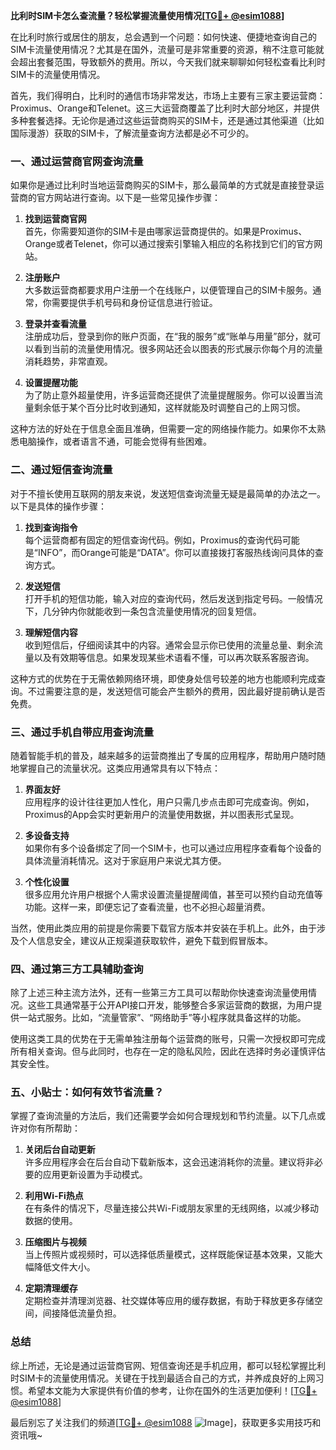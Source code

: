 **比利时SIM卡怎么查流量？轻松掌握流量使用情况[[TG💪+ @esim1088](https://t.me/s/esim1088)]**

在比利时旅行或居住的朋友，总会遇到一个问题：如何快速、便捷地查询自己的SIM卡流量使用情况？尤其是在国外，流量可是非常重要的资源，稍不注意可能就会超出套餐范围，导致额外的费用。所以，今天我们就来聊聊如何轻松查看比利时SIM卡的流量使用情况。

首先，我们得明白，比利时的通信市场非常发达，市场上主要有三家主要运营商：Proximus、Orange和Telenet。这三大运营商覆盖了比利时大部分地区，并提供多种套餐选择。无论你是通过这些运营商购买的SIM卡，还是通过其他渠道（比如国际漫游）获取的SIM卡，了解流量查询方法都是必不可少的。

### **一、通过运营商官网查询流量**

如果你是通过比利时当地运营商购买的SIM卡，那么最简单的方式就是直接登录运营商的官方网站进行查询。以下是一些常见操作步骤：

1. **找到运营商官网**  
   首先，你需要知道你的SIM卡是由哪家运营商提供的。如果是Proximus、Orange或者Telenet，你可以通过搜索引擎输入相应的名称找到它们的官方网站。

2. **注册账户**  
   大多数运营商都要求用户注册一个在线账户，以便管理自己的SIM卡服务。通常，你需要提供手机号码和身份证信息进行验证。

3. **登录并查看流量**  
   注册成功后，登录到你的账户页面，在“我的服务”或“账单与用量”部分，就可以看到当前的流量使用情况。很多网站还会以图表的形式展示你每个月的流量消耗趋势，非常直观。

4. **设置提醒功能**  
   为了防止意外超量使用，许多运营商还提供了流量提醒服务。你可以设置当流量剩余低于某个百分比时收到通知，这样就能及时调整自己的上网习惯。

这种方法的好处在于信息全面且准确，但需要一定的网络操作能力。如果你不太熟悉电脑操作，或者语言不通，可能会觉得有些困难。

### **二、通过短信查询流量**

对于不擅长使用互联网的朋友来说，发送短信查询流量无疑是最简单的办法之一。以下是具体的操作步骤：

1. **找到查询指令**  
   每个运营商都有固定的短信查询代码。例如，Proximus的查询代码可能是“INFO”，而Orange可能是“DATA”。你可以直接拨打客服热线询问具体的查询方式。

2. **发送短信**  
   打开手机的短信功能，输入对应的查询代码，然后发送到指定号码。一般情况下，几分钟内你就能收到一条包含流量使用情况的回复短信。

3. **理解短信内容**  
   收到短信后，仔细阅读其中的内容。通常会显示你已使用的流量总量、剩余流量以及有效期等信息。如果发现某些术语看不懂，可以再次联系客服咨询。

这种方式的优势在于无需依赖网络环境，即使身处信号较差的地方也能顺利完成查询。不过需要注意的是，发送短信可能会产生额外的费用，因此最好提前确认是否免费。

### **三、通过手机自带应用查询流量**

随着智能手机的普及，越来越多的运营商推出了专属的应用程序，帮助用户随时随地掌握自己的流量状况。这类应用通常具有以下特点：

1. **界面友好**  
   应用程序的设计往往更加人性化，用户只需几步点击即可完成查询。例如，Proximus的App会实时更新用户的流量使用数据，并以图表形式呈现。

2. **多设备支持**  
   如果你有多个设备绑定了同一个SIM卡，也可以通过应用程序查看每个设备的具体流量消耗情况。这对于家庭用户来说尤其方便。

3. **个性化设置**  
   很多应用允许用户根据个人需求设置流量提醒阈值，甚至可以预约自动充值等功能。这样一来，即便忘记了查看流量，也不必担心超量消费。

当然，使用此类应用的前提是你需要下载官方版本并安装在手机上。此外，由于涉及个人信息安全，建议从正规渠道获取软件，避免下载到假冒版本。

### **四、通过第三方工具辅助查询**

除了上述三种主流方法外，还有一些第三方工具可以帮助你快速查询流量使用情况。这些工具通常基于公开API接口开发，能够整合多家运营商的数据，为用户提供一站式服务。比如，“流量管家”、“网络助手”等小程序就具备这样的功能。

使用这类工具的优势在于无需单独注册每个运营商的账号，只需一次授权即可完成所有相关查询。但与此同时，也存在一定的隐私风险，因此在选择时务必谨慎评估其安全性。

### **五、小贴士：如何有效节省流量？**

掌握了查询流量的方法后，我们还需要学会如何合理规划和节约流量。以下几点或许对你有所帮助：

1. **关闭后台自动更新**  
   许多应用程序会在后台自动下载新版本，这会迅速消耗你的流量。建议将非必要的应用更新设置为手动模式。

2. **利用Wi-Fi热点**  
   在有条件的情况下，尽量连接公共Wi-Fi或朋友家里的无线网络，以减少移动数据的使用。

3. **压缩图片与视频**  
   当上传照片或视频时，可以选择低质量模式，这样既能保证基本效果，又能大幅降低文件大小。

4. **定期清理缓存**  
   定期检查并清理浏览器、社交媒体等应用的缓存数据，有助于释放更多存储空间，间接降低流量负担。

### **总结**

综上所述，无论是通过运营商官网、短信查询还是手机应用，都可以轻松掌握比利时SIM卡的流量使用情况。关键在于找到最适合自己的方式，并养成良好的上网习惯。希望本文能为大家提供有价值的参考，让你在国外的生活更加便利！[[TG💪+ @esim1088](https://t.me/s/esim1088)]

最后别忘了关注我们的频道[[TG💪+ @esim1088](https://t.me/s/esim1088) ![Image](https://i.postimg.cc/4NQfJmqS/Snipaste-2025-05-13-00-14-12.png)]，获取更多实用技巧和资讯哦~